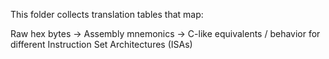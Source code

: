 This folder collects translation tables that map:

Raw hex bytes → Assembly mnemonics → C-like equivalents / behavior for different Instruction Set Architectures (ISAs)
